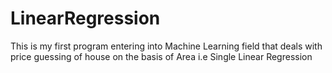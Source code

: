 # LinearRegression
This is my first program entering into Machine Learning field that deals with price guessing of house on the basis of Area i.e Single Linear Regression
